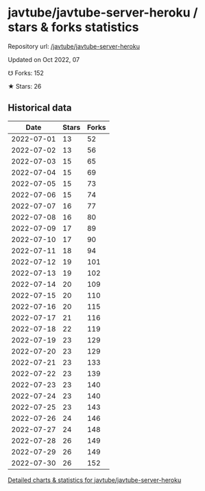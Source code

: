 # javtube/javtube-server-heroku / stars & forks statistics

Repository url: [/javtube/javtube-server-heroku](https://github.com/javtube/javtube-server-heroku)

Updated on Oct 2022, 07

☋ Forks: 152

★ Stars: 26

## Historical data
| Date | Stars | Forks |
|------|-------|-------|
| 2022-07-01 | 13 | 52 | 
| 2022-07-02 | 13 | 56 | 
| 2022-07-03 | 15 | 65 | 
| 2022-07-04 | 15 | 69 | 
| 2022-07-05 | 15 | 73 | 
| 2022-07-06 | 15 | 74 | 
| 2022-07-07 | 16 | 77 | 
| 2022-07-08 | 16 | 80 | 
| 2022-07-09 | 17 | 89 | 
| 2022-07-10 | 17 | 90 | 
| 2022-07-11 | 18 | 94 | 
| 2022-07-12 | 19 | 101 | 
| 2022-07-13 | 19 | 102 | 
| 2022-07-14 | 20 | 109 | 
| 2022-07-15 | 20 | 110 | 
| 2022-07-16 | 20 | 115 | 
| 2022-07-17 | 21 | 116 | 
| 2022-07-18 | 22 | 119 | 
| 2022-07-19 | 23 | 129 | 
| 2022-07-20 | 23 | 129 | 
| 2022-07-21 | 23 | 133 | 
| 2022-07-22 | 23 | 139 | 
| 2022-07-23 | 23 | 140 | 
| 2022-07-24 | 23 | 140 | 
| 2022-07-25 | 23 | 143 | 
| 2022-07-26 | 24 | 146 | 
| 2022-07-27 | 24 | 148 | 
| 2022-07-28 | 26 | 149 | 
| 2022-07-29 | 26 | 149 | 
| 2022-07-30 | 26 | 152 | 


[Detailed charts & statistics for javtube/javtube-server-heroku](https://reviewgithub.com/rep/javtube/javtube-server-heroku)
